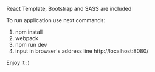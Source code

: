 React Template, Bootstrap and SASS are included

To run application use next commands:

1) npm install
2) webpack
3) npm run dev
4) input in browser's address line http://localhost:8080/

Enjoy it :)
